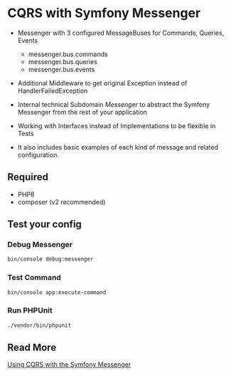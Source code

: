 # CQRS with Symfony Messenger

* Messenger with 3 configured MessageBuses for Commands, Queries, Events
    * messenger.bus.commands
    * messenger.bus.queries
    * messenger.bus.events
    
* Additional Middleware to get original Exception instead of HandlerFailedException

* Internal technical Subdomain *Messenger* to abstract the Symfony Messenger from the rest of your application
* Working with Interfaces instead of Implementations to be flexible in Tests
* It also includes basic examples of each kind of message and related configuration.

## Required

* PHP8
* composer (v2 recommended)

## Test your config

### Debug Messenger
```bash
bin/console debug:messenger
```

### Test Command
```bash
bin/console app:execute-command
```

### Run PHPUnit
```bash
./vendor/bin/phpunit
```

## Read More

[Using CQRS with the Symfony Messenger](https://fjogeleit.dynablogger.net/cqrs-with-symfony/)
